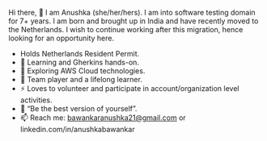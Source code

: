 Hi there, 👋 I am Anushka (she/her/hers). I am into software testing domain for 7+ years. 
I am born and brought up in India and have recently moved to the Netherlands. I wish to continue working after this migration, hence looking for an opportunity here.
- Holds Netherlands Resident Permit.
- 🔭 Learning and Gherkins hands-on.  
- 🌱 Exploring AWS Cloud technologies. 
- 👯 Team player and a lifelong learner. 
- ⚡ Loves to volunteer and participate in account/organization level activities. 
- 🤔 “Be the best version of yourself”. 
- 📫 Reach me: bawankaranushka21@gmail.com or linkedin.com/in/anushkabawankar

